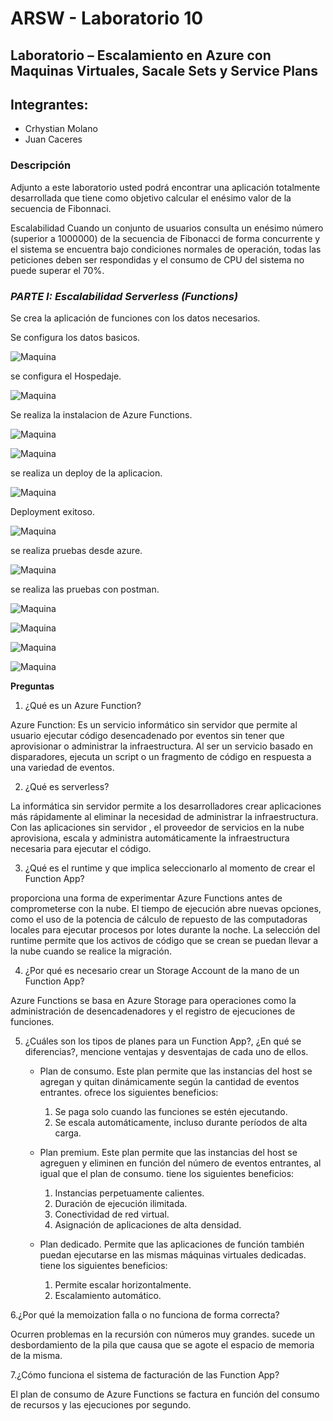 # ARSW - Laboratorio 10

## Laboratorio – Escalamiento en Azure con Maquinas Virtuales, Sacale Sets y Service Plans

## Integrantes:

- Crhystian Molano
- Juan Caceres

### Descripción
Adjunto a este laboratorio usted podrá encontrar una aplicación totalmente desarrollada que tiene como objetivo calcular el enésimo valor de la secuencia de Fibonnaci.

Escalabilidad Cuando un conjunto de usuarios consulta un enésimo número (superior a 1000000) de la secuencia de Fibonacci de forma concurrente y el sistema se encuentra bajo condiciones normales de operación, todas las peticiones deben ser respondidas y el consumo de CPU del sistema no puede superar el 70%.

### *PARTE I: Escalabilidad Serverless (Functions)*

Se crea la aplicación de funciones con los datos necesarios.

Se configura los datos basicos.

![Maquina](./images/Captura.PNG)

se configura el Hospedaje.

![Maquina](./images/Captura2.PNG)

Se realiza la instalacion de Azure Functions.

![Maquina](./images/Captura3.PNG)

![Maquina](./images/Captura4.PNG)

se realiza un deploy de la aplicacion.

![Maquina](./images/Captura5.PNG)

Deployment exitoso.

![Maquina](./images/Captura6.PNG)

se realiza pruebas desde azure.

![Maquina](./images/Captura8.PNG)

se realiza las pruebas con postman.

![Maquina](./images/Captura10.PNG)

![Maquina](./images/Captura7.PNG)

![Maquina](./images/Captura11.PNG)

![Maquina](./images/Captura9.PNG)

**Preguntas**

1. ¿Qué es un Azure Function?

Azure Function:
Es un servicio informático sin servidor que permite al usuario ejecutar código desencadenado por eventos sin tener que aprovisionar o administrar la infraestructura. Al ser un servicio basado en disparadores, ejecuta un script o un fragmento de código en respuesta a una variedad de eventos.

2. ¿Qué es serverless?

La informática sin servidor permite a los desarrolladores crear aplicaciones más rápidamente al eliminar la necesidad de administrar la infraestructura. Con las aplicaciones sin servidor , el proveedor de servicios en la nube aprovisiona, escala y administra automáticamente la infraestructura necesaria para ejecutar el código.

3. ¿Qué es el runtime y que implica seleccionarlo al momento de crear el Function App?

proporciona una forma de experimentar Azure Functions antes de comprometerse con la nube. El tiempo de ejecución abre nuevas opciones, como el uso de la potencia de cálculo de repuesto de las computadoras locales para ejecutar procesos por lotes durante la noche. La selección del runtime permite que los activos de código que se crean se puedan llevar a la nube cuando se realice la migración.

4. ¿Por qué es necesario crear un Storage Account de la mano de un Function App?

Azure Functions se basa en Azure Storage para operaciones como la administración de desencadenadores y el registro de ejecuciones de funciones.

5. ¿Cuáles son los tipos de planes para un Function App?, ¿En qué se diferencias?, mencione ventajas y desventajas de cada uno de ellos.

    - Plan de consumo.
      Este plan permite que las instancias del host se agregan y quitan dinámicamente según la cantidad de eventos entrantes. ofrece los siguientes beneficios:
        1. Se paga solo cuando las funciones se estén ejecutando.
        2. Se escala automáticamente, incluso durante períodos de alta carga.

    - Plan premium.
      Este plan permite que las instancias del host se agreguen y eliminen en función del número de eventos entrantes, al igual que el plan de consumo. tiene los siguientes beneficios:
        1. Instancias perpetuamente calientes.
        2. Duración de ejecución ilimitada.
        3. Conectividad de red virtual.
        4. Asignación de aplicaciones de alta densidad.

    - Plan dedicado.
      Permite que las aplicaciones de función también puedan ejecutarse en las mismas máquinas virtuales dedicadas. tiene los siguientes beneficios:
        1. Permite escalar horizontalmente.
        2. Escalamiento automático.

6.¿Por qué la memoization falla o no funciona de forma correcta?

Ocurren problemas en la recursión con números muy grandes. sucede un desbordamiento de la pila que causa que se agote el espacio de memoria de la misma.

7.¿Cómo funciona el sistema de facturación de las Function App?

El plan de consumo de Azure Functions se factura en función del consumo de recursos y las ejecuciones por segundo.
